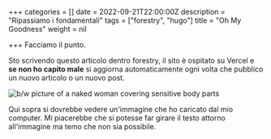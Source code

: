 +++
categories = []
date = 2022-09-21T22:00:00Z
description = "Ripassiamo i fondamentali"
tags = ["forestry", "hugo"]
title = "Oh My Goodness"
weight = nil

+++
Facciamo il punto.

Sto scrivendo questo articolo dentro forestry, il sito è ospitato su Vercel e **se non ho capito male** si aggiorna automaticamente ogni volta che pubblico un nuovo articolo o un nuovo post.

![b/w picture of a naked woman covering sensitive body parts](/uploads/marina.jpg "Shy nude woman")

Qui sopra si dovrebbe vedere un'immagine che ho caricato dal mio computer. Mi piacerebbe che si potesse far girare il testo attorno all'immagine ma temo che non sia possibile.
